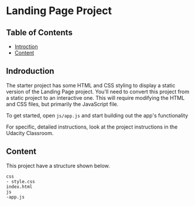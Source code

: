 # Landing Page Project

## Table of Contents

* [Introction](#introduction)
* [Content](#content)

## Indroduction

The starter project has some HTML and CSS styling to display a static version of the Landing Page project. You'll need to convert this project from a static project to an interactive one. This will require modifying the HTML and CSS files, but primarily the JavaScript file.

To get started, open `js/app.js` and start building out the app's functionality

For specific, detailed instructions, look at the project instructions in the Udacity Classroom.

## Content

This project have a structure shown below. 

```
css
- style.css
index.html
js
-app.js
```